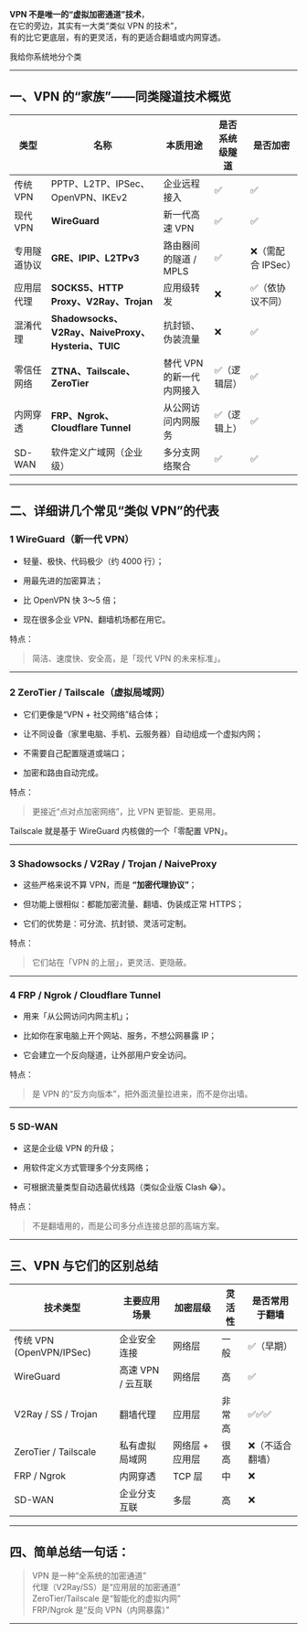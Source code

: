 **VPN 不是唯一的“虚拟加密通道”技术**，  
在它的旁边，其实有一大类“类似 VPN 的技术”，  
有的比它更底层，有的更灵活，有的更适合翻墙或内网穿透。

我给你系统地分个类

---

##  一、VPN 的“家族”——同类隧道技术概览

| 类型      | 名称                                             | 本质用途            | 是否系统级隧道 | 是否加密         |
| ------- | ---------------------------------------------- | --------------- | ------- | ------------ |
| 传统 VPN  | PPTP、L2TP、IPSec、OpenVPN、IKEv2                  | 企业远程接入          | ✅       | ✅            |
| 现代 VPN  | **WireGuard**                                  | 新一代高速 VPN       | ✅       | ✅            |
| 专用隧道协议  | **GRE、IPIP、L2TPv3**                            | 路由器间的隧道 / MPLS  | ✅       | ❌（需配合 IPSec） |
| 应用层代理   | **SOCKS5、HTTP Proxy、V2Ray、Trojan**             | 应用级转发           | ❌       | ✅（依协议不同）     |
| 混淆代理    | **Shadowsocks、V2Ray、NaiveProxy、Hysteria、TUIC** | 抗封锁、伪装流量        | ❌       | ✅            |
| 零信任网络   | **ZTNA、Tailscale、ZeroTier**                    | 替代 VPN 的新一代内网接入 | ✅（逻辑层）  | ✅            |
| 内网穿透    | **FRP、Ngrok、Cloudflare Tunnel**                | 从公网访问内网服务       | ✅（逻辑上）  | ✅            |
|  SD-WAN | 软件定义广域网（企业级）                                   | 多分支网络聚合         | ✅       | ✅            |

---

##  二、详细讲几个常见“类似 VPN”的代表

### 1️ **WireGuard**（新一代 VPN）

- 轻量、极快、代码极少（约 4000 行）；
    
- 用最先进的加密算法；
    
- 比 OpenVPN 快 3～5 倍；
    
- 现在很多企业 VPN、翻墙机场都在用它。
    

 特点：

> 简洁、速度快、安全高，是「现代 VPN 的未来标准」。

---

### 2️ **ZeroTier / Tailscale**（虚拟局域网）

- 它们更像是“VPN + 社交网络”结合体；
    
- 让不同设备（家里电脑、手机、云服务器）自动组成一个虚拟内网；
    
- 不需要自己配置隧道或端口；
    
- 加密和路由自动完成。
    

 特点：

> 更接近“点对点加密网络”，比 VPN 更智能、更易用。

Tailscale 就是基于 WireGuard 内核做的一个「零配置 VPN」。

---

### 3️ **Shadowsocks / V2Ray / Trojan / NaiveProxy**

- 这些严格来说不算 VPN，而是 **“加密代理协议”**；
    
- 但功能上很相似：都能加密流量、翻墙、伪装成正常 HTTPS；
    
- 它们的优势是：可分流、抗封锁、灵活可定制。
    

 特点：

> 它们站在「VPN 的上层」，更灵活、更隐蔽。

---

### 4️ **FRP / Ngrok / Cloudflare Tunnel**

- 用来「从公网访问内网主机」；
    
- 比如你在家电脑上开个网站、服务，不想公网暴露 IP；
    
- 它会建立一个反向隧道，让外部用户安全访问。
    

 特点：

> 是 VPN 的“反方向版本”，把外面流量拉进来，而不是你出墙。

---

### 5️ **SD-WAN**

- 这是企业级 VPN 的升级；
    
- 用软件定义方式管理多个分支网络；
    
- 可根据流量类型自动选最优线路（类似企业版 Clash 😂）。
    

 特点：

> 不是翻墙用的，而是公司多分点连接总部的高端方案。

---

##  三、VPN 与它们的区别总结

|技术类型|主要应用场景|加密层级|灵活性|是否常用于翻墙|
|---|---|---|---|---|
|传统 VPN (OpenVPN/IPSec)|企业安全连接|网络层|一般|✅（早期）|
|WireGuard|高速 VPN / 云互联|网络层|高|✅|
|V2Ray / SS / Trojan|翻墙代理|应用层|非常高|✅✅✅|
|ZeroTier / Tailscale|私有虚拟局域网|网络层 + 应用层|很高|❌（不适合翻墙）|
|FRP / Ngrok|内网穿透|TCP 层|中|❌|
|SD-WAN|企业分支互联|多层|高|❌|

---

##  四、简单总结一句话：

>  VPN 是一种“全系统的加密通道”  
>  代理（V2Ray/SS）是“应用层的加密通道”  
>  ZeroTier/Tailscale 是“智能化的虚拟内网”  
>  FRP/Ngrok 是“反向 VPN（内网暴露）”

---
